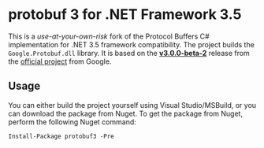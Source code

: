 # protobuf 3 for .NET Framework 3.5

This is a _use-at-your-own-risk_ fork of the Protocol Buffers C# implementation for .NET 3.5 framework compatibility. The project builds the `Google.Protobuf.dll` library. It is based on the [**v3.0.0-beta-2**](https://github.com/google/protobuf/releases/tag/v3.0.0-beta-2) release from the [official project](https://github.com/google/protobuf) from Google.


## Usage
You can either build the project yourself using Visual Studio/MSBuild, or you can download the package from Nuget. To get the package from Nuget, perform the following Nuget command:

    Install-Package protobuf3 -Pre